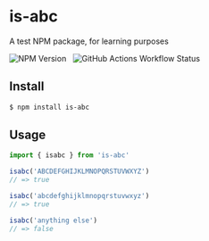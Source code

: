 # is-abc

A test NPM package, for learning purposes

![![NPM Version](https://img.shields.io/npm/v/is-abc)](https://npmjs.com/package/is-abc) &nbsp;
![GitHub Actions Workflow Status](https://img.shields.io/github/actions/workflow/status/pml68/is-abc/main.yml)

## Install

```bash
$ npm install is-abc
```

## Usage

```js
import { isabc } from 'is-abc'

isabc('ABCDEFGHIJKLMNOPQRSTUVWXYZ')
// => true

isabc('abcdefghijklmnopqrstuvwxyz')
// => true

isabc('anything else')
// => false
```
